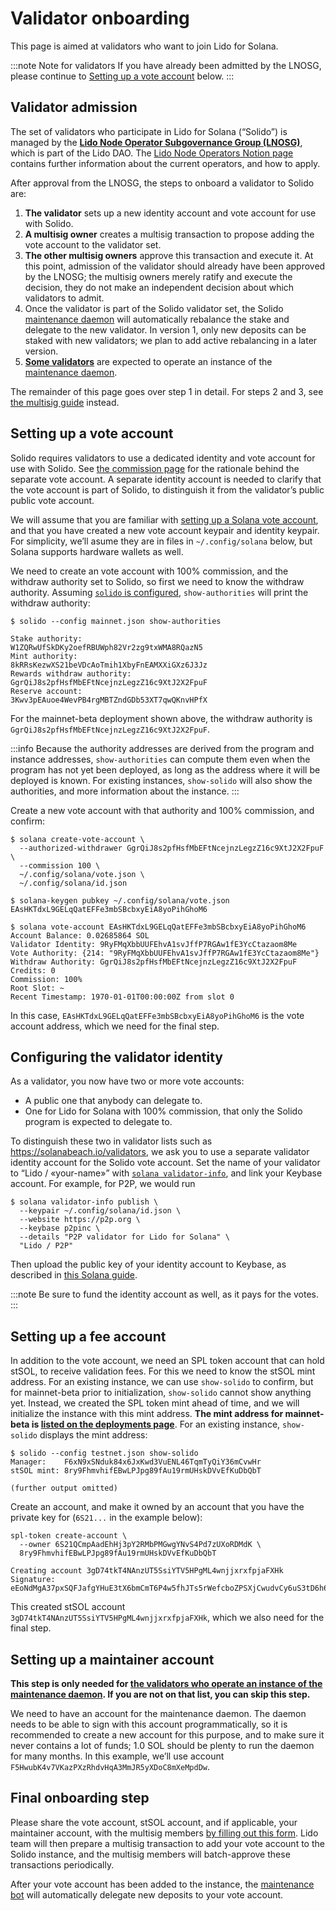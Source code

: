 # Validator onboarding

This page is aimed at validators who want to join Lido for Solana.

:::note Note for validators
If you have already been admitted by the LNOSG, please continue to [Setting up
a vote account](#setting-up-a-vote-account) below.
:::

## Validator admission

The set of validators who participate in Lido for Solana (“Solido”) is managed
by the [**Lido Node Operator Subgovernance Group (LNOSG)**][lnosg], which is
part of the Lido DAO. The [Lido Node Operators Notion page][notion] contains
further information about the current operators, and how to apply.

After approval from the LNOSG, the steps to onboard a validator to Solido are:

 1. **The validator** sets up a new identity account and vote account for use
    with Solido.
 2. **A multisig owner** creates a multisig transaction to propose adding the
    vote account to the validator set.
 3. **The other multisig owners** approve this transaction and execute it. At
    this point, admission of the validator should already have been approved by
    the LNOSG; the multisig owners merely ratify and execute the decision, they
    do not make an independent decision about which validators to admit.
 4. Once the validator is part of the Solido validator set, the Solido
    [maintenance daemon][maintenance] will automatically rebalance the stake
    and delegate to the new validator. In version 1, only new deposits can be
    staked with new validators; we plan to add active rebalancing in a later
    version.
 5. [**Some validators**][maintainers] are expected to operate an instance of
    the [maintenance daemon][maintenance].

The remainder of this page goes over step 1 in detail. For steps 2 and 3,
see [the multisig guide](operation/multisig-guide.md) instead.

[lnosg]:  https://research.lido.fi/t/validator-admission-process/20
[notion]: https://enchanted-direction-844.notion.site/Lido-Node-Operators-19ca4a3e7553421486cd3e8be314bb03
[maintenance]: operation/maintenance.md
[maintainers]: operation/maintenance.md#maintainer-operators

## Setting up a vote account

Solido requires validators to use a dedicated identity and vote account for use
with Solido. See [the commission page](internals/commission.md) for the
rationale behind the separate vote account. A separate identity account is
needed to clarify that the vote account is part of Solido, to distinguish it
from the validator’s public public vote account.

We will assume that you are familiar with [setting up a Solana vote
account][solana-vote], and that you have created a new vote account keypair and
identity keypair. For simplicity, we’ll asume they are in files in
`~/.config/solana` below, but Solana supports hardware wallets as well.

We need to create an vote account with 100% commission, and the withdraw
authority set to Solido, so first we need to know the withdraw authority.
Assuming [`solido` is configured][config], `show-authorities` will print the
withdraw authority:

```console
$ solido --config mainnet.json show-authorities

Stake authority:            W1ZQRwUfSkDKy2oefRBUWph82Vr2zg9txWMA8RQazN5
Mint authority:             8kRRsKezwXS21beVDcAoTmih1XbyFnEAMXXiGXz6J3Jz
Rewards withdraw authority: GgrQiJ8s2pfHsfMbEFtNcejnzLegzZ16c9XtJ2X2FpuF
Reserve account:            3Kwv3pEAuoe4WevPB4rgMBTZndGDb53XT7qwQKnvHPfX
```

For the mainnet-beta deployment shown above, the withdraw authority is
`GgrQiJ8s2pfHsfMbEFtNcejnzLegzZ16c9XtJ2X2FpuF`.

:::info
Because the authority addresses are derived from the program and instance
addresses, `show-authorities` can compute them even when the program has not yet
been deployed, as long as the address where it will be deployed is known. For
existing instances, `show-solido` will also show the authorities, and more
information about the instance.
:::

Create a new vote account with that authority and 100% commission, and confirm:

```console
$ solana create-vote-account \
  --authorized-withdrawer GgrQiJ8s2pfHsfMbEFtNcejnzLegzZ16c9XtJ2X2FpuF \
  --commission 100 \
  ~/.config/solana/vote.json \
  ~/.config/solana/id.json

$ solana-keygen pubkey ~/.config/solana/vote.json
EAsHKTdxL9GELqQatEFFe3mbSBcbxyEiA8yoPihGhoM6

$ solana vote-account EAsHKTdxL9GELqQatEFFe3mbSBcbxyEiA8yoPihGhoM6
Account Balance: 0.02685864 SOL
Validator Identity: 9RyFMqXbbUUFEhvA1svJffP7RGAw1fE3YcCtazaom8Me
Vote Authority: {214: "9RyFMqXbbUUFEhvA1svJffP7RGAw1fE3YcCtazaom8Me"}
Withdraw Authority: GgrQiJ8s2pfHsfMbEFtNcejnzLegzZ16c9XtJ2X2FpuF
Credits: 0
Commission: 100%
Root Slot: ~
Recent Timestamp: 1970-01-01T00:00:00Z from slot 0
```

In this case, `EAsHKTdxL9GELqQatEFFe3mbSBcbxyEiA8yoPihGhoM6` is the vote account
address, which we need for the final step.

[solana-vote]: https://docs.solana.com/running-validator/vote-accounts
[config]:       /operation/the-solido-utility#configuration
[solido]:      /operation/the-solido-utility

## Configuring the validator identity

As a validator, you now have two or more vote accounts:

 * A public one that anybody can delegate to.
 * One for Lido for Solana with 100% commission, that only the Solido program is
   expected to delegate to.
   
To distinguish these two in validator lists such as
<https://solanabeach.io/validators>, we ask you to use a separate validator
identity account for the Solido vote account. Set the name of your validator to
“Lido / «your-name»” with [`solana validator-info`][validator-info], and link
your Keybase account. For example, for P2P, we would run

```console
$ solana validator-info publish \
  --keypair ~/.config/solana/id.json \
  --website https://p2p.org \
  --keybase p2pinc \
  --details "P2P validator for Lido for Solana" \
  "Lido / P2P"
```

Then upload the public key of your identity account to Keybase, as described in
[this Solana guide][solana-keybase].

:::note
Be sure to fund the identity account as well, as it pays for the votes.
:::

[validator-info]: https://docs.solana.com/running-validator/validator-info
[solana-keybase]: https://docs.solana.com/running-validator/validator-info#keybase

## Setting up a fee account

In addition to the vote account, we need an SPL token account that can hold
stSOL, to receive validation fees. For this we need to know the stSOL mint
address. For an existing instance, we can use `show-solido` to confirm, but for
mainnet-beta prior to initialization, `show-solido` cannot show anything yet.
Instead, we created the SPL token mint ahead of time, and we will initialize the
instance with this mint address. **The mint address for mainnet-beta is [listed
on the deployments page](deployments.md#mainnet-beta)**. For an existing instance,
`show-solido` displays the mint address:

```console
$ solido --config testnet.json show-solido  
Manager:    F6xN9xSNduk84x6JxKwd3VuENL46TqmTyQiY36mCvwHr
stSOL mint: 8ry9FhmvhifEBwLPJpg89fAu19rmUHskDVvEfKuDbQbT

(further output omitted)
```

Create an account, and make it owned by an account that you have the private key
for (`6S21...` in the example below):

```console
spl-token create-account \
  --owner 6S21QCmpAadEhHj3pY2RMbPMGwgYNvS4Pd7zUXoRDMdK \
  8ry9FhmvhifEBwLPJpg89fAu19rmUHskDVvEfKuDbQbT

Creating account 3gD74tkT4NAnzUT5SsiYTV5HPgML4wnjjxrxfpjaFXHk
Signature: eEoNdMgA37pxSQFJafgYHuE3tX6bmCmT6P4w5fhJTs5rWefcboZPSXjCwudvCy6uS3tD6h6tWfm3em2cwg5dCnG
```

This created stSOL account `3gD74tkT4NAnzUT5SsiYTV5HPgML4wnjjxrxfpjaFXHk`,
which we also need for the final step.

## Setting up a maintainer account

**This step is only needed for [the validators who operate an instance of the
maintenance daemon][maintainers]. If you are not on that list, you can skip this
step.**

[maintainers]: operation/maintenance#maintainer-operators

We need to have an account for the maintenance daemon. The daemon needs to be
able to sign with this account programmatically, so it is recommended to create
a new account for this purpose, and to make sure it never contains a lot of
funds; 1.0&nbsp;SOL should be plenty to run the daemon for many months. In this
example, we’ll use account `F5HwubK4v7VKazPXzRhdvHqA3MmJR5yXDoC8mXeMpdDw`.

## Final onboarding step

Please share the vote account, stSOL account, and if applicable, your maintainer
account, with the multisig members [by filling out this
form][validator-addr-form]. Lido team will then prepare a multisig transaction
to add your vote account to the Solido instance, and the multisig members will
batch-approve these transactions periodically.

After your vote account has been added to the instance, the [maintenance
bot][maintenance] will automatically delegate new deposits to your vote account.

[validator-addr-form]: https://forms.gle/sf5syRvkjTGyqNPMA
